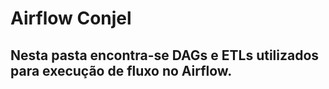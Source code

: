 # Airflow Conjel

## Nesta pasta encontra-se DAGs e ETLs utilizados para execução de fluxo no Airflow.
